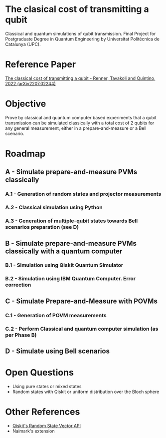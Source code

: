 # The clasical cost of transmitting a qubit 
Classical and quantum simulations of qubit transmission. Final Project for Postgraduate Degree in Quantum Engineering by Universitat Politècnica de Catalunya (UPC).

# Reference Paper
[The classical cost of transmitting a qubit - Renner, Tavakoli and Quintino, 2022 (arXiv2207.02244)](https://arxiv.org/abs/2207.02244)

# Objective
Prove by classical and quantum computer based experiments that a qubit transmission can be simulated classically with a total cost of 2 qubits for any general measurement, either in a prepare-and-measure or a Bell scenario.

# Roadmap

## A - Simulate prepare-and-measure PVMs classically

### A.1 - Generation of random states and projector measurements

### A.2 - Classical simulation using Python

### A.3 - Generation of multiple-qubit states towards Bell scenarios preparation (see D)


## B - Simulate prepare-and-measure PVMs classically with a quantum computer

### B.1 - Simulation using Qiskit Quantum Simulator

### B.2 - Simulation using IBM Quantum Computer. Error correction 


## C - Simulate Prepare-and-Measure with POVMs

### C.1 - Generation of POVM measurements

### C.2 - Perform Classical and quantum computer simulation (as per Phase B)


## D - Simulate using Bell scenarios


# Open Questions

- Using pure states or mixed states
- Random states with Qiskit or uniform distribution over the Bloch sphere
 
 # Other References
- [Qiskit's Random State Vector API](http://qiskit.org/documentation/stubs/qiskit.quantum_info.random_statevector.html)
- Naimark's extension

